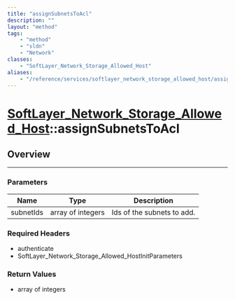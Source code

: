 ```yaml
---
title: "assignSubnetsToAcl"
description: ""
layout: "method"
tags:
    - "method"
    - "sldn"
    - "Network"
classes:
    - "SoftLayer_Network_Storage_Allowed_Host"
aliases:
    - "/reference/services/softlayer_network_storage_allowed_host/assignSubnetsToAcl"
---
```

# [SoftLayer_Network_Storage_Allowed_Host](/reference/services/SoftLayer_Network_Storage_Allowed_Host)::assignSubnetsToAcl





## Overview 


-----

### Parameters 
|Name | Type | Description |
| --- | --- | --- |
|subnetIds| array of integers| Ids of the subnets to add.|


### Required Headers
* authenticate
* SoftLayer_Network_Storage_Allowed_HostInitParameters


### Return Values
* array of integers




